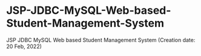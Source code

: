 # JSP-JDBC-MySQL-Web-based-Student-Management-System
JSP JDBC MySQL Web based Student Management System (Creation date: 20 Feb, 2022)

